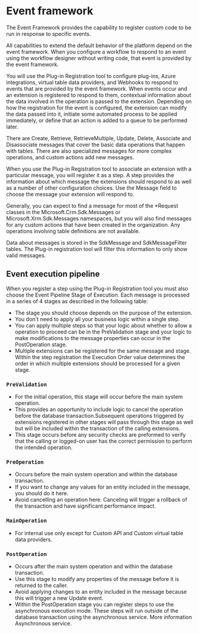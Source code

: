 # Event framework

The Event Framework provides the capability to register custom code to be run in response to specific events.

All capabilities to extend the default behavior of the platform depend on the event framework. When you configure a workflow to respond to an event using the workflow designer without writing code, that event is provided by the event framework.

You will use the Plug-in Registration tool to configure plug-ins, Azure integrations, virtual table data providers, and Webhooks to respond to events that are provided by the event framework. When events occur and an extension is registered to respond to them, contextual information about the data involved in the operation is passed to the extension. Depending on how the registration for the event is configured, the extension can modify the data passed into it, initiate some automated process to be applied immediately, or define that an action is added to a queue to be performed later.

There are Create, Retrieve, RetrieveMultiple, Update, Delete, Associate and Disassociate messages that cover the basic data operations that happen with tables. There are also specialized messages for more complex operations, and custom actions add new messages.

When you use the Plug-in Registration tool to associate an extension with a particular message, you will register it as a step. A step provides the information about which message the extensions should respond to as well as a number of other configuration choices. Use the Message field to choose the message your extension will respond to.

Generally, you can expect to find a message for most of the *Request classes in the Microsoft.Crm.Sdk.Messages or Microsoft.Xrm.Sdk.Messages namespaces, but you will also find messages for any custom actions that have been created in the organization. Any operations involving table definitions are not available.

Data about messages is stored in the SdkMessage and SdkMessageFilter tables. The Plug-in registration tool will filter this information to only show valid messages.

## Event execution pipeline
When you register a step using the Plug-in Registration tool you must also choose the Event Pipeline Stage of Execution. Each message is processed in a series of 4 stages as described in the following table:
- The stage you should choose depends on the purpose of the extension. 
- You don't need to apply all your business logic within a single step. 
- You can apply multiple steps so that your logic about whether to allow a operation to proceed can be in the PreValidation stage and your logic to make modifications to the message properties can occur in the PostOperation stage.
- Multiple extensions can be registered for the same message and stage. Within the step registration the Execution Order value determines the order in which multiple extensions should be processed for a given stage.

### `PreValidation`
- For the initial operation, this stage will occur before the main system operation. 
- This provides an opportunity to include logic to cancel the operation before the database transaction.Subsequent operations triggered by extensions registered in other stages will pass through this stage as well but will be included within the transaction of the calling extensions. 
- This stage occurs before any security checks are preformed to verify that the calling or logged-on user has the correct permission to perform the intended operation.

### `PreOperation`
- Occurs before the main system operation and within the database transaction.
- If you want to change any values for an entity included in the message, you should do it here.
- Avoid cancelling an operation here. Canceling will trigger a rollback of the transaction and have significant performance impact.

### `MainOperation`
- For internal use only except for Custom API and Custom virtual table data providers.

### `PostOperation`
- Occurs after the main system operation and within the database transaction.
- Use this stage to modify any properties of the message before it is returned to the caller.
- Avoid applying changes to an entity included in the message because this will trigger a new Update event.
- Within the PostOperation stage you can register steps to use the asynchronous execution mode. These steps will run outside of the database transaction using the asynchronous service.
More information Asynchronous service.





